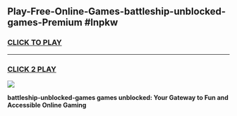 
## Play-Free-Online-Games-battleship-unblocked-games-Premium #lnpkw
<h3>
<a href="https://premium.freeplayer.one?title=battleship-unblocked-games&ref=8M">CLICK TO PLAY</a></h3>
<hr>

<h3>
<a href="https://premium.freeplayer.one?title=battleship-unblocked-games&ref=8M">CLICK 2 PLAY</a>
  
</h3>

<a href="https://premium.freeplayer.one?title=battleship-unblocked-games&ref=8M"><img src="https://clearcache.store/games.png"></a>


**battleship-unblocked-games games unblocked: Your Gateway to Fun and Accessible Online Gaming**
